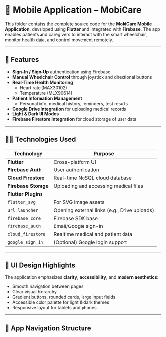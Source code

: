 # 📱 Mobile Application – MobiCare

This folder contains the complete source code for the **MobiCare Mobile Application**, developed using **Flutter** and integrated with **Firebase**. The app enables patients and caregivers to interact with the smart wheelchair, monitor health data, and control movement remotely.

---

## 🌟 Features

- **Sign-In / Sign-Up** authentication using Firebase
- **Manual Wheelchair Control** through joystick and directional buttons
- **Real-Time Health Monitoring**
  - Heart rate (MAX30102)
  - Temperature (MLX90614)
- **Patient Information Management**
  - Personal info, medical history, reminders, test results
- **Google Drive Integration** for uploading medical records
- **Light & Dark UI Modes**
- **Firebase Firestore Integration** for cloud storage of user data

---

## 🧑‍💻 Technologies Used

| Technology | Purpose |
|------------|---------|
| **Flutter** | Cross-platform UI |
| **Firebase Auth** | User authentication |
| **Cloud Firestore** | Real-time NoSQL cloud database |
| **Firebase Storage** | Uploading and accessing medical files |
| **Flutter Plugins** |
| `flutter_svg` | For SVG image assets |
| `url_launcher` | Opening external links (e.g., Drive uploads) |
| `firebase_core` | Firebase SDK base |
| `firebase_auth` | Email/Google sign-in |
| `cloud_firestore` | Realtime medical and patient data |
| `google_sign_in` | (Optional) Google login support |

---

## 📲 UI Design Highlights

The application emphasizes **clarity**, **accessibility**, and **modern aesthetics**:

- Smooth navigation between pages
- Clear visual hierarchy
- Gradient buttons, rounded cards, large input fields
- Accessible color palette for light & dark themes
- Responsive layout for tablets and phones

---

## 🧭 App Navigation Structure


